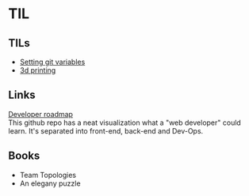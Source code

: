 # TIL

## TILs

* [Setting git variables](/setting_git_variables.md)
* [3d printing](/3d_printing.md)


## Links

[Developer roadmap](https://github.com/kamranahmedse/developer-roadmap)  
This github repo has a neat visualization what a "web developer" could learn. It's separated into front-end, back-end and Dev-Ops.

## Books

* Team Topologies
* An elegany puzzle